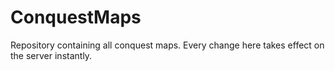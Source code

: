 # ConquestMaps
Repository containing all conquest maps. Every change here takes effect on the server instantly.
